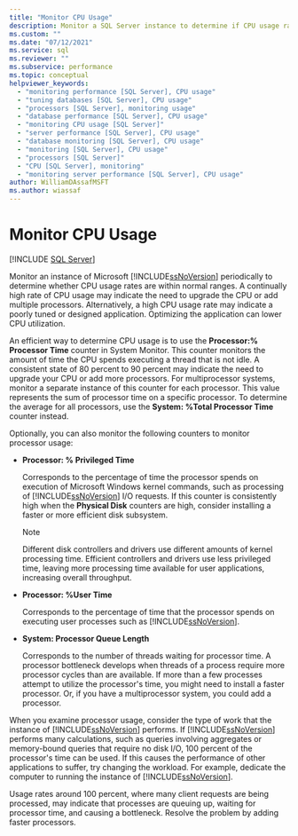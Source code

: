 ```yaml
---
title: "Monitor CPU Usage"
description: Monitor a SQL Server instance to determine if CPU usage rates are in a normal range. Use System Monitor to see how much time the CPU spends running a thread.
ms.custom: ""
ms.date: "07/12/2021"
ms.service: sql
ms.reviewer: ""
ms.subservice: performance
ms.topic: conceptual
helpviewer_keywords: 
  - "monitoring performance [SQL Server], CPU usage"
  - "tuning databases [SQL Server], CPU usage"
  - "processors [SQL Server], monitoring usage"
  - "database performance [SQL Server], CPU usage"
  - "monitoring CPU usage [SQL Server]"
  - "server performance [SQL Server], CPU usage"
  - "database monitoring [SQL Server], CPU usage"
  - "monitoring [SQL Server], CPU usage"
  - "processors [SQL Server]"
  - "CPU [SQL Server], monitoring"
  - "monitoring server performance [SQL Server], CPU usage"
author: WilliamDAssafMSFT
ms.author: wiassaf
---
```

# Monitor CPU Usage
 [!INCLUDE [SQL Server](../../includes/applies-to-version/sqlserver.md)]

  Monitor an instance of Microsoft [!INCLUDE[ssNoVersion](../../includes/ssnoversion-md.md)] periodically to determine whether CPU usage rates are within normal ranges. A continually high rate of CPU usage may indicate the need to upgrade the CPU or add multiple processors. Alternatively, a high CPU usage rate may indicate a poorly tuned or designed application. Optimizing the application can lower CPU utilization.  
  
 An efficient way to determine CPU usage is to use the **Processor:% Processor Time** counter in System Monitor. This counter monitors the amount of time the CPU spends executing a thread that is not idle. A consistent state of 80 percent to 90 percent may indicate the need to upgrade your CPU or add more processors. For multiprocessor systems, monitor a separate instance of this counter for each processor. This value represents the sum of processor time on a specific processor. To determine the average for all processors, use the **System: %Total Processor Time** counter instead.  
  
 Optionally, you can also monitor the following counters to monitor processor usage:  
  
-   **Processor: % Privileged Time**  
  
     Corresponds to the percentage of time the processor spends on execution of Microsoft Windows kernel commands, such as processing of [!INCLUDE[ssNoVersion](../../includes/ssnoversion-md.md)] I/O requests. If this counter is consistently high when the **Physical Disk** counters are high, consider installing a faster or more efficient disk subsystem.  
  
    > [!NOTE]  
    >  Different disk controllers and drivers use different amounts of kernel processing time. Efficient controllers and drivers use less privileged time, leaving more processing time available for user applications, increasing overall throughput.  
  
-   **Processor: %User Time**  
  
     Corresponds to the percentage of time that the processor spends on executing user processes such as [!INCLUDE[ssNoVersion](../../includes/ssnoversion-md.md)].  
  
-   **System: Processor Queue Length**  
  
     Corresponds to the number of threads waiting for processor time. A processor bottleneck develops when threads of a process require more processor cycles than are available. If more than a few processes attempt to utilize the processor's time, you might need to install a faster processor. Or, if you have a multiprocessor system, you could add a processor.  
  
 When you examine processor usage, consider the type of work that the instance of [!INCLUDE[ssNoVersion](../../includes/ssnoversion-md.md)] performs. If [!INCLUDE[ssNoVersion](../../includes/ssnoversion-md.md)] performs many calculations, such as queries involving aggregates or memory-bound queries that require no disk I/O, 100 percent of the processor's time can be used. If this causes the performance of other applications to suffer, try changing the workload. For example, dedicate the computer to running the instance of [!INCLUDE[ssNoVersion](../../includes/ssnoversion-md.md)].  
  
 Usage rates around 100 percent, where many client requests are being processed, may indicate that processes are queuing up, waiting for processor time, and causing a bottleneck. Resolve the problem by adding faster processors.  
  
  
